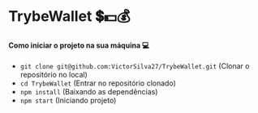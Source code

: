 # TrybeWallet 💲💵💰

#### Como iniciar o projeto na sua máquina 💻

- `git clone git@github.com:VictorSilva27/TrybeWallet.git` (Clonar o repositório no local)
- `cd TrybeWallet` (Entrar no repositório clonado)
- `npm install` (Baixando as dependências)
- `npm start` (Iniciando projeto)
